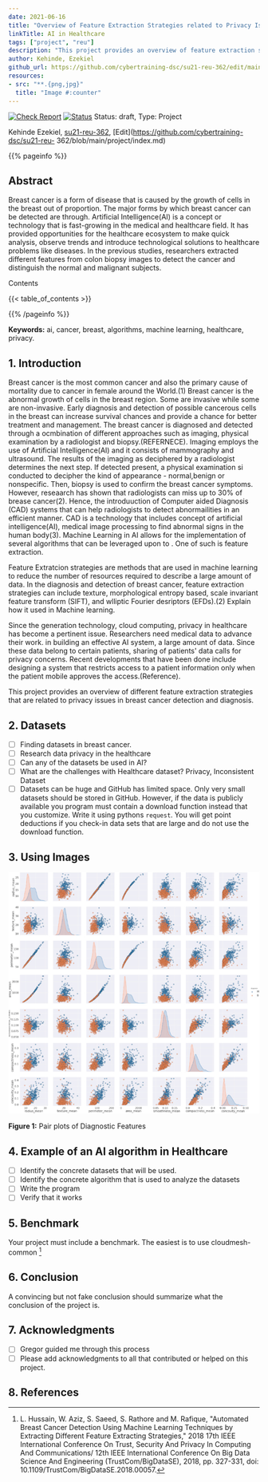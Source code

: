 ```yaml
---
date: 2021-06-16
title: "Overview of Feature Extraction Strategies related to Privacy Issues in Breast Cancer"
linkTitle: AI in Healthcare
tags: ["project", "reu"]
description: "This project provides an overview of feature extraction strategies in breast cancer diagnosis and detection as t relates with privacy issues."
author: Kehinde, Ezekiel
github_url: https://github.com/cybertraining-dsc/su21-reu-362/edit/main/project/index.md
resources:
- src: "**.{png,jpg}"
  title: "Image #:counter"
---
```


[![Check Report](https://github.com/cybertraining-dsc/hid-example/workflows/Check%20Report/badge.svg)](https://github.com/cybertraining-dsc/su21-reu-362/actions)
[![Status](https://github.com/cybertraining-dsc/hid-example/workflows/Status/badge.svg)](https://github.com/cybertraining-dsc/su21-reu-362/actions)
Status: draft, Type: Project

Kehinde Ezekiel, [su21-reu-362](https://github.com/cybertraining-dsc/su21-reu-362), [Edit](https://github.com/cybertraining-dsc/su21-reu-
362/blob/main/project/index.md)

{{% pageinfo %}}

## Abstract

Breast cancer is a form of disease that is caused by the growth of cells in the breast out of proportion. The major forms by which breast cancer can be detected are through. Artificial Intelligence(AI) is a concept or technology that is fast-growing in the medical and healthcare field. It has provided opportunities for the healthcare ecosystem to make quick analysis, observe trends and introduce technological solutions to healthcare problems like diseases. In  the  previous  studies, researchers  extracted  different  features  from  colon  biopsy  images  to  detect  the  cancer  and  distinguish  the  normal  and  malignant  subjects. 

Contents

{{< table_of_contents >}}

{{% /pageinfo %}}

**Keywords:** ai, cancer, breast, algorithms, machine learning, healthcare, privacy.

## 1. Introduction

Breast cancer is the most common cancer and also the primary cause of mortality due to cancer in female around the World.(1) Breast cancer is the abnormal growth of cells in the breast region. Some are invasive while some are non-invasive. Early diagnosis and detection of possible cancerous cells in the breast can increase survival chances and provide a chance for better treatment and management. The breast cancer is diagnosed and detected through a ocmbination of different approaches such as imaging, physical examination by a radiologist and biopsy.(REFERNECE). Imaging employs the use of Artificial Intelligence(AI) and it consists of mammography and ultrasound. The results of the imaging as deciphered by a radiologist determines the next step. If detected present, a physical examination si conducted to decipher the kind of appearance - normal,benign or nonspecific. Then, biopsy is used to confirm the breast cancer symptoms. However, reseaarch has shown that radiologists can miss up to 30% of brease cancer(2). Hence, the introduuction of Computer aided Diagnosis (CAD) systems that can help radiologists to detect abnormailities in an efficient manner. CAD is a technology that includes concept of artificial intelligence(AI), medical image processing to find abnormal signs in the human body(3). Machine Learning in AI allows for the implementation of several algorithms that can be leveraged upon to . One of such is feature extraction.

Feature Extratcion strategies are methods that are used in machine learning to reduce the number of resources required to describe a large amount of data. In the diagnosis and detection of breast cancer, feature extraction strategies can include texture, morphological entropy based, scale invariant feature transform (SIFT), and wlliptic Fourier desriptors (EFDs).(2) Explain how it used in Machine learning.

Since the generation technology, cloud computing, privacy in healthcare has become a pertinent issue. Researchers need medical data to advance their work. in building an effective AI system, a large amount of data. Since these data belong to certain patients, sharing of patients' data calls for privacy concerns. Recent developments that have been done include designing a system that restricts access to a patient information only when the patient mobile approves the access.(Reference).

This project provides an overview of different feature extraction strategies that are related to privacy issues in breast cancer detection and diagnosis. 


## 2. Datasets

- [ ] Finding datasets in breast cancer.
- [ ] Research data privacy in the healthcare
- [ ] Can any of the datasets be used in AI?
- [ ] What are the challenges with Healthcare dataset? Privacy, Inconsistent Dataset
- [ ] Datasets can be huge and GitHub has limited space. Only very small datasets should be stored in GitHub.
      However, if the data is publicly available you program must contain a download function instead that you customize.
      Write it using pythons `request`. You will get point deductions if you check-in data sets that are large and do not use
      the download function.

## 3. Using Images

![Figure 1](https://github.com/kehinde-ezekiel/su21-reu-362/blob/main/project/images/chart_image.jpg)

**Figure 1:** Pair plots of Diagnostic Features

## 4. Example of an AI algorithm in Healthcare

- [ ] Identify the concrete datasets that will be used.
- [ ] Identify the concrete algorithm that is used to analyze the datasets
- [ ] Write the program
- [ ] Verify that it works

## 5. Benchmark

Your project must include a benchmark. The easiest is to use cloudmesh-common [^2]
 
## 6. Conclusion

A convincing but not fake conclusion should summarize what the conclusion of the project is.

## 7. Acknowledgments

- [ ] Gregor guided me through this process
- [ ] Please add acknowledgments to all that contributed or helped on this project.

## 8. References

[^1]: Akram, Muhammad et al. "Awareness and current knowledge of breast cancer." Biological research vol. 50,1 33. 2 Oct. 2017, doi:10.1186/s40659-017-0140-9

[^2]: L. Hussain, W. Aziz, S. Saeed, S. Rathore and M. Rafique, "Automated Breast Cancer Detection Using Machine Learning Techniques by Extracting Different Feature Extracting Strategies," 2018 17th IEEE International Conference On Trust, Security And Privacy In Computing And Communications/ 12th IEEE International Conference On Big Data Science And Engineering (TrustCom/BigDataSE), 2018, pp. 327-331, doi: 10.1109/TrustCom/BigDataSE.2018.00057.     
      
[^3]: Effect of artificial intelligence-based triaging of breast cancer screening mammograms on cancer detection and radiologist workload: a retrospective simulation study Dembrower, Karin et al. The Lancet Digital Health, Volume 2, Issue 9, e468 - e474

[^3]: Halalli, Bhagirathi et al. "Computer Aided Diagnosis - Medical Image Analysis Techniques." 20 Dec. 2017, doi: 10.5772/intechopen.69792
      
      
[^4]: Salod, Zakia, and Yashik Singh. "Comparison of the performance of machine learning algorithms in breast cancer screening and detection: A protocol." Journal of public health research vol. 8,3 1677. 4 Dec. 2019, doi:10.4081/jphr.2019.1677

[^5]: Gregor von Laszewski, Cloudmesh StopWatch and Benchmark from the Cloudmesh Common Library, [GitHub] 
      <https://github.com/cloudmesh/cloudmesh-common>
